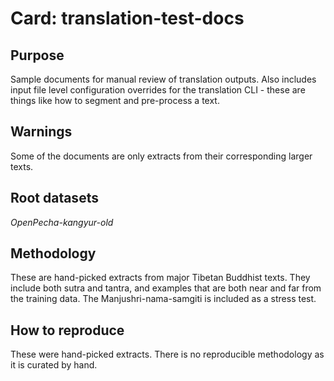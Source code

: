 # Card: translation-test-docs

## Purpose

Sample documents for manual review of translation outputs. Also includes input file level configuration overrides for the translation CLI - these are things like how to segment and pre-process a text.

## Warnings

Some of the documents are only extracts from their corresponding larger texts.

## Root datasets

_OpenPecha-kangyur-old_

## Methodology

These are hand-picked extracts from major Tibetan Buddhist texts. They include both sutra and tantra, and examples that are both near and far from the training data. The Manjushri-nama-samgiti is included as a stress test.

## How to reproduce

These were hand-picked extracts. There is no reproducible methodology as it is curated by hand.
